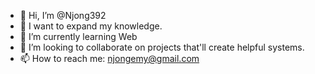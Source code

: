 - 👋 Hi, I’m @Njong392
- 👀 I want to expand my knowledge.
- 🌱 I’m currently learning Web 
- 💞️ I’m looking to collaborate on projects that'll create helpful systems. 
- 📫 How to reach me: njongemy@gmail.com

<!---
Njong392/Njong392 is a ✨ special ✨ repository because its `README.md` (this file) appears on your GitHub profile.
You can click the Preview link to take a look at your changes.
--->
